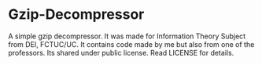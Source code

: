 Gzip-Decompressor
=================

A simple gzip decompressor.
It was made for Information Theory Subject from DEI, FCTUC/UC.
It contains code made by me but also from one of the professors.
Its shared under public license. Read LICENSE for details.
